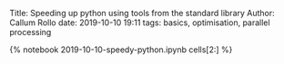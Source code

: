 Title: Speeding up python using tools from the standard library
Author: Callum Rollo
date: 2019-10-10 19:11
tags: basics, optimisation, parallel processing

{% notebook 2019-10-10-speedy-python.ipynb cells[2:] %}